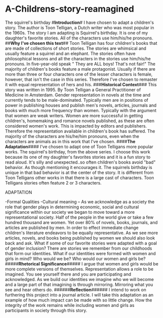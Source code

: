 # A-Childrens-story-reamagined
The squirrel's birthday
#**Introduction**#
I have chosen to adapt a children's story.  The author is Toon Telligan, a Dutch writer who was most popular in the 1960s.  The story I am adapting is Squirrel's birthday.  It is one of my daughter's favorite stories. All of the characters use him/his/he pronouns.  
##**Why I've chosen this text**##
Toon Telligan has four children's books that are made of collections of short stories. The stories are whimsical and usually feature a squirrel and an elephant.  The stories often have philosophical lessons and all the characters in the stories use him/his/he pronouns.  In five-year-old speak " They are ALL boys! That's not fair!" The majority of children's books feature a male protagonist.  Usually if there are more than three or four characters one of the lesser characters is female, however, that isn't the case in this series. Therefore I've chosen to remaster it with equal representation of hers and his.
###**Historical Context**###
This story was written in 1995.  By Toon Telligan a General Practitioner of Medicine in Amsterdam.  Gender representation in novels at the time and currently tends to be male-dominated.  Typically men are in positions of power in publishing houses and publish men's novels, articles, journals and books with much more frequency than women.  Typically with the argument that women are weak writers. Women are more successful in getting children's, homemaking and romance novels published, as these are often considered women's work. This is impacted by editors and publishers. Therefore the representation available in children's book has suffered.  The majority of the characters are his/he/him pronouns, even when the characters are animals as in this work that I've chosen. 
####**The Adaptation**####
I've chosen to adapt one of Toon Telligans more popular works.  The squirrel's birthday, from the above series.  I choose this work because its one of my daughter's favorites stories and it is a fun story to read aloud.  It's silly and unexpected..so often children's books avoid "bad" behavior.  As though mentioning it encourages it.  The squirrels birthday is unique in that bad behavior is at the center of the story. It is different from Toon Telligans other works in that there is a large cast of characters.  Toon Telligans stories often feature 2 or 3 characters.  

	
ADAPTATION

-Formal Qualities
-Cultural meaning – As we acknowledge as a society the role that gender plays in determining economic, social and cultural significance within our society we began to move toward a more representational society.  Half of the people in the world give or take a few hundred thousand are women. Yet over 80% of novels, books, journals, and articles are published by men.  In order to effect immediate change children's literature endeavors to be equally representative.  As we see more articles, novels, and books being published by women we should also look back and ask.  What if some of our favorite stories were adapted with a goal of gender inclusion? There are stories we remember from our childhoods that form our identities.  What if our identities were formed with women and girls in mind? Who would we be? Who would our women and girls be? 
#####**Rhetorical Significance**#####
I argue that women and girls would be more complete versions of themselves.  Representation allows a role to be imagined. You see yourself there and you are participating and acknowledged.  As we build our identities we imagine who we will become and a large part of that imagining is through mirroring.  Mirroring what you see and hear others do. 
######**Reflection**######
I intend to work on furthering this project into a journal article.  I will take this adaptation as an example of how much impact can be made with so little change. How the integrity of the work remains while including women and girls as participants in society through this story.
